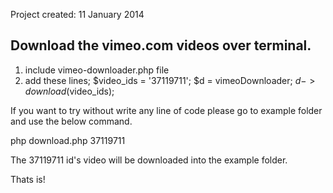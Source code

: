 Project created: 11 January 2014

## Download the vimeo.com videos over terminal.
1. include vimeo-downloader.php file
2. add these lines;
   $video_ids = '37119711';
   $d = vimeoDownloader;
   $d->download($video_ids);

If you want to try without write any line of code please go to example folder and use the below command.

php download.php 37119711

The 37119711 id's video will be downloaded into the example folder.

Thats is!


